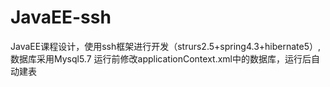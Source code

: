 # JavaEE-ssh
JavaEE课程设计，使用ssh框架进行开发（strurs2.5+spring4.3+hibernate5）,数据库采用Mysql5.7
运行前修改applicationContext.xml中的数据库，运行后自动建表
